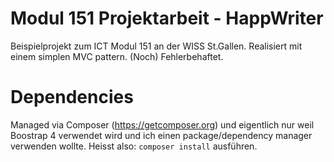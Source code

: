 # Modul 151 Projektarbeit - HappWriter

Beispielprojekt zum ICT Modul 151 an der WISS St.Gallen. Realisiert mit einem simplen MVC pattern.
(Noch) Fehlerbehaftet.

# Dependencies

Managed via Composer (https://getcomposer.org) und eigentlich nur weil Boostrap 4 verwendet wird und ich einen package/dependency manager verwenden wollte. Heisst also: `composer install` ausführen. 
